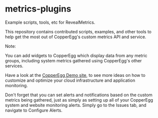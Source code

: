 metrics-plugins
===========================

Example scripts, tools, etc for RevealMetrics.

This repository contains contributed scripts, examples, and other tools to help get the most out of CopperEgg's custom metrics API and service.

Note:

You can add widgets to CopperEgg which display data from any metric groups, including system metrics gathered using CopperEgg's other services.

Have a look at the [CopperEgg Demo site](https://app.copperegg.com/demo), to see more ideas on how to customize and optimize your cloud infrastructure and application monitoring.

Don't forget that you can set alerts and notifications based on the custom metrics being gathered, just as simply as setting up all of your CopperEgg system and website monitoring alerts. Simply go to the Issues tab, and navigate to Configure Alerts.


